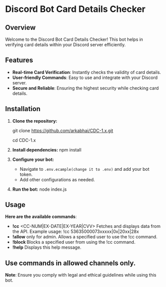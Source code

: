 # Discord Bot Card Details Checker

## Overview
Welcome to the Discord Bot Card Details Checker! This bot helps in verifying card details within your Discord server efficiently.

## Features
- **Real-time Card Verification**: Instantly checks the validity of card details.
- **User-friendly Commands**: Easy to use and integrate with your Discord server.
- **Secure and Reliable**: Ensuring the highest security while checking card details.

## Installation

1. **Clone the repository:**

   git clone https://github.com/arkabhai/CDC-1.x.git

   cd CDC-1.x

3. **Install dependencies:**
    npm install

4. **Configure your bot:**
    - Navigate to `.env.ecample(change it to .env)` and add your bot token.
    - Add other configurations as needed.

5. **Run the bot:**
    node index.js

## Usage

**Here are the available commands**:
- **!cc** <CC-NUM|EX-DATE|EX-YEAR|CVV>
Fetches and displays data from the API. Example usage: !cc 53635000073xxxxx|0x|20xx|28x
- **!allow** <user> only for admin.
Allows a specified user to use the !cc command.
- **!block <user>**
Blocks a specified user from using the !cc command.
- **!help**
Displays this help message.

## Use commands in allowed channels only.

**Note**: Ensure you comply with legal and ethical guidelines while using this bot.
